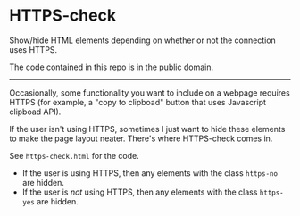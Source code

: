 # HTTPS-check
Show/hide HTML elements depending on whether or not the connection uses HTTPS.

The code contained in this repo is in the public domain.

--------

Occasionally, some functionality you want to include on a webpage requires HTTPS (for example, a "copy to clipboad" button that uses Javascript clipboad API). 

If the user isn't using HTTPS, sometimes I just want to hide these elements to make the page layout neater. There's where HTTPS-check comes in.

See `https-check.html` for the code.

* If the user is using HTTPS, then any elements with the class `https-no` are hidden.  
* If the user is _not_ using HTTPS, then any elements with the class `https-yes` are hidden.
